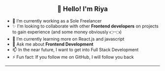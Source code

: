 <h2 align="center">👋 Hello! I'm Riya</h2>
<p align="center">

</p>


- 🔭 I’m currently working as a Sole Freelancer
- ✨ I'm looking to collaborate with other **Frontend developers** on projects to gain experience (and some money obviously 👉👈)
- 🌱 I’m currently learning more on React.js and javascript
- 💬 Ask me about **Frontend Development**
- 📫 In the near future, I want to get into Full Stack Development
- ⚡ Fun fact: If you follow me on GitHub, I will follow you back

-------
